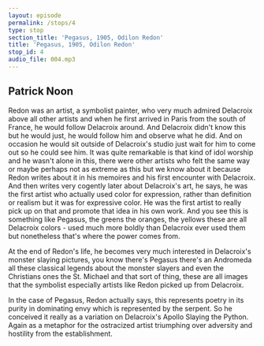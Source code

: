 ```yaml
---
layout: episode
permalink: /stops/4
type: stop
section_title: 'Pegasus, 1905, Odilon Redon'
title: 'Pegasus, 1905, Odilon Redon'
stop_id: 4
audio_file: 004.mp3
---
```


## Patrick Noon

Redon was an artist, a symbolist painter, who very much admired Delacroix above all other artists and when he first arrived in Paris from the south of France, he would follow Delacroix around.  And Delacroix didn't know this but he would just, he would follow him and observe what he did.  And on occasion he would sit outside of Delacroix's studio just wait for him to come out so he could see him.  It was quite remarkable is that kind of idol worship and he wasn't alone in this, there were other artists who felt the same way or maybe perhaps not as extreme as this but we know about it because Redon writes about it in his memoires and his first encounter with Delacroix.  And then writes very cogently later about Delacroix's art, he says, he was the first artist who actually used color for expression, rather than definition or realism but it was for expressive color.  He was the first artist to really pick up on that and promote that idea in his own work.  And you see this is something like Pegasus, the greens the oranges, the yellows these are all Delacroix colors - used much more boldly than Delacroix ever used them but nonetheless that's where the power comes from.

At the end of Redon's life, he becomes very much interested in Delacroix's monster slaying pictures, you know there's Pegasus there's an Andromeda all these classical legends about the monster slayers and even the Christians ones the St. Michael and that sort of thing, these are all images that the symbolist especially artists like Redon picked up from Delacroix.

In the case of Pegasus, Redon actually says, this represents poetry in its purity in dominating envy which is represented by the serpent.  So he conceived it really as a variation on Delacroix's Apollo Slaying the Python.  Again as a metaphor for the ostracized artist triumphing over adversity and hostility from the establishment.
